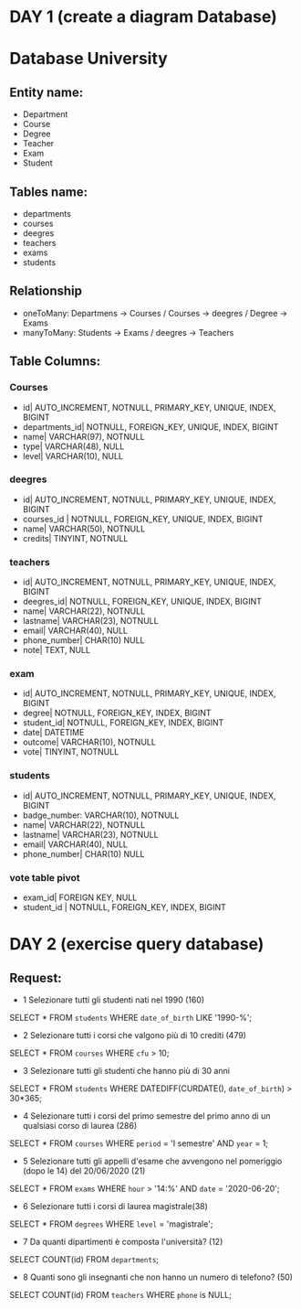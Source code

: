 <!--

Modellizzare la struttura di un database per memorizzare tutti i dati riguardanti una università:
- sono presenti diversi Dipartimenti (es.: Lettere e Filosofia, Matematica, Ingegneria ecc.);
- ogni Dipartimento offre più Corsi di Laurea (es.: Civiltà e Letterature Classiche, Informatica, Ingegneria Elettronica ecc..)
- ogni Corso di Laurea prevede diversi Corsi (es.: Letteratura Latina, Sistemi Operativi 1, Analisi Matematica 2 ecc.);
- ogni Corso può essere tenuto da diversi Insegnanti;
- ogni Corso prevede più appelli d'Esame;
- ogni Studente è iscritto ad un solo Corso di Laurea;
- ogni Studente può iscriversi a più appelli di Esame;
- per ogni appello d'Esame a cui lo Studente ha partecipato, è necessario memorizzare il voto ottenuto, anche se non sufficiente.

-->

# DAY 1 (create a diagram Database)
# Database University

## Entity name:
- Department
- Course
- Degree
- Teacher
- Exam
- Student

## Tables name: 
- departments
- courses
- deegres
- teachers
- exams
- students

## Relationship
- oneToMany: Departmens -> Courses / Courses -> deegres / Degree -> Exams
- manyToMany: Students -> Exams / deegres -> Teachers

## Table Columns: 


### Courses
- id| AUTO_INCREMENT, NOTNULL, PRIMARY_KEY, UNIQUE, INDEX, BIGINT
- departments_id| NOTNULL, FOREIGN_KEY, UNIQUE, INDEX, BIGINT
- name| VARCHAR(97), NOTNULL
- type| VARCHAR(48), NULL
- level| VARCHAR(10), NULL


### deegres
- id| AUTO_INCREMENT, NOTNULL, PRIMARY_KEY, UNIQUE, INDEX, BIGINT
- courses_id | NOTNULL, FOREIGN_KEY, UNIQUE, INDEX, BIGINT
- name| VARCHAR(50), NOTNULL
- credits| TINYINT, NOTNULL


### teachers
- id| AUTO_INCREMENT, NOTNULL, PRIMARY_KEY, UNIQUE, INDEX, BIGINT
- deegres_id|  NOTNULL, FOREIGN_KEY, UNIQUE, INDEX, BIGINT
- name| VARCHAR(22), NOTNULL
- lastname| VARCHAR(23), NOTNULL
- email| VARCHAR(40), NULL
- phone_number| CHAR(10) NULL
- note| TEXT, NULL


### exam
- id| AUTO_INCREMENT, NOTNULL, PRIMARY_KEY, UNIQUE, INDEX, BIGINT
- degree| NOTNULL, FOREIGN_KEY, INDEX, BIGINT
- student_id| NOTNULL, FOREIGN_KEY, INDEX, BIGINT
- date| DATETIME
- outcome| VARCHAR(10), NOTNULL
- vote| TINYINT, NOTNULL


### students
- id| AUTO_INCREMENT, NOTNULL, PRIMARY_KEY, UNIQUE, INDEX, BIGINT
- badge_number: VARCHAR(10), NOTNULL
- name| VARCHAR(22), NOTNULL
- lastname| VARCHAR(23), NOTNULL
- email| VARCHAR(40), NULL
- phone_number| CHAR(10) NULL


### vote table pivot
- exam_id| FOREIGN KEY, NULL
- student_id | NOTNULL, FOREIGN_KEY, INDEX, BIGINT

<!-- 

DAY 2

Dopo aver creato un nuovo database nel vostro phpMyAdmin e aver importato lo schema allegato, eseguite le query del file allegato.

Cosa consegnare?
Dopo aver testato le vostre query con phpMyAdmin, riportatele in un file .md e caricatelo nella vostra repo.

NOTA:
- importate il database usando il file che vi ho passato qui sotto esattamente cosí come é.
- NON decomprimete il file prima di importarlo.

STEPS:
- Avvia MAMP
- Vai alla pagine di PHPMYADMIN visitando la webstart page di mamp > tools > phpmyadmin
- Nella sidebar di PHPMYADMIN clicca su new per creare un nuovo database, dagli il nome e clicca su create
- Clicca sulla sidebar sul nome del db appena creato
- nel menu in alto cerca la voce import
- clicca su choose file e seleziona il file db_university.sql.gz
- clicca su go in fondo alla pagina

-->

# DAY 2 (exercise query database)

## Request:

- 1 Selezionare tutti gli studenti nati nel 1990 (160)

SELECT *
FROM `students`
WHERE `date_of_birth`
LIKE '1990-%';


- 2 Selezionare tutti i corsi che valgono più di 10 crediti (479)

SELECT *
FROM `courses`
WHERE `cfu` > 10;


- 3 Selezionare tutti gli studenti che hanno più di 30 anni

SELECT *
FROM `students`
WHERE DATEDIFF(CURDATE(), `date_of_birth`) > 30*365;


- 4 Selezionare tutti i corsi del primo semestre del primo anno di un qualsiasi corso di laurea (286)

SELECT *
FROM `courses`
WHERE `period` = 'I semestre' AND `year` = 1;


- 5 Selezionare tutti gli appelli d'esame che avvengono nel pomeriggio (dopo le 14) del 20/06/2020 (21)

SELECT *
FROM `exams`
WHERE `hour` > '14:%' AND `date` = '2020-06-20';


- 6 Selezionare tutti i corsi di laurea magistrale(38)

SELECT *
FROM `degrees`
WHERE `level` = 'magistrale';


- 7 Da quanti dipartimenti è composta l'università? (12)

SELECT COUNT(id)
FROM `departments`;


- 8 Quanti sono gli insegnanti che non hanno un numero di telefono? (50)

SELECT COUNT(id)
FROM `teachers`
WHERE `phone` is NULL;